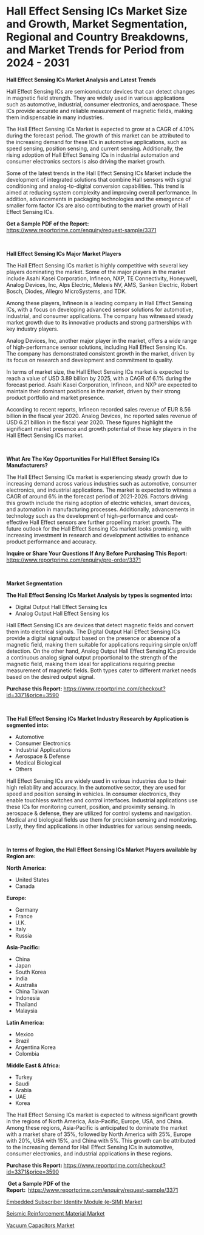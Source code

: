 <p><h1>Hall Effect Sensing ICs Market Size and Growth, Market Segmentation, Regional and Country Breakdowns, and Market Trends for Period from 2024 -  2031</h1></p><p><strong>Hall Effect Sensing ICs Market Analysis and Latest Trends</strong></p>
<p><p>Hall Effect Sensing ICs are semiconductor devices that can detect changes in magnetic field strength. They are widely used in various applications such as automotive, industrial, consumer electronics, and aerospace. These ICs provide accurate and reliable measurement of magnetic fields, making them indispensable in many industries.</p><p>The Hall Effect Sensing ICs Market is expected to grow at a CAGR of 4.10% during the forecast period. The growth of this market can be attributed to the increasing demand for these ICs in automotive applications, such as speed sensing, position sensing, and current sensing. Additionally, the rising adoption of Hall Effect Sensing ICs in industrial automation and consumer electronics sectors is also driving the market growth.</p><p>Some of the latest trends in the Hall Effect Sensing ICs Market include the development of integrated solutions that combine Hall sensors with signal conditioning and analog-to-digital conversion capabilities. This trend is aimed at reducing system complexity and improving overall performance. In addition, advancements in packaging technologies and the emergence of smaller form factor ICs are also contributing to the market growth of Hall Effect Sensing ICs.</p></p>
<p><strong>Get a Sample PDF of the Report:&nbsp;</strong> <a href="https://www.reportprime.com/enquiry/request-sample/3371">https://www.reportprime.com/enquiry/request-sample/3371</a></p>
<p>&nbsp;</p>
<p><strong>Hall Effect Sensing ICs Major Market Players</strong></p>
<p><p>The Hall Effect Sensing ICs market is highly competitive with several key players dominating the market. Some of the major players in the market include Asahi Kasei Corporation, Infineon, NXP, TE Connectivity, Honeywell, Analog Devices, Inc, Alps Electric, Melexis NV, AMS, Sanken Electric, Robert Bosch, Diodes, Allegro MicroSystems, and TDK.</p><p>Among these players, Infineon is a leading company in Hall Effect Sensing ICs, with a focus on developing advanced sensor solutions for automotive, industrial, and consumer applications. The company has witnessed steady market growth due to its innovative products and strong partnerships with key industry players.</p><p>Analog Devices, Inc, another major player in the market, offers a wide range of high-performance sensor solutions, including Hall Effect Sensing ICs. The company has demonstrated consistent growth in the market, driven by its focus on research and development and commitment to quality.</p><p>In terms of market size, the Hall Effect Sensing ICs market is expected to reach a value of USD 3.89 billion by 2025, with a CAGR of 6.1% during the forecast period. Asahi Kasei Corporation, Infineon, and NXP are expected to maintain their dominant positions in the market, driven by their strong product portfolio and market presence.</p><p>According to recent reports, Infineon recorded sales revenue of EUR 8.56 billion in the fiscal year 2020. Analog Devices, Inc reported sales revenue of USD 6.21 billion in the fiscal year 2020. These figures highlight the significant market presence and growth potential of these key players in the Hall Effect Sensing ICs market.</p></p>
<p>&nbsp;</p>
<p><strong>What Are The Key Opportunities For Hall Effect Sensing ICs Manufacturers?</strong></p>
<p><p>The Hall Effect Sensing ICs market is experiencing steady growth due to increasing demand across various industries such as automotive, consumer electronics, and industrial applications. The market is expected to witness a CAGR of around 6% in the forecast period of 2021-2026. Factors driving this growth include the rising adoption of electric vehicles, smart devices, and automation in manufacturing processes. Additionally, advancements in technology such as the development of high-performance and cost-effective Hall Effect sensors are further propelling market growth. The future outlook for the Hall Effect Sensing ICs market looks promising, with increasing investment in research and development activities to enhance product performance and accuracy.</p></p>
<p><strong>Inquire or Share Your Questions If Any Before Purchasing This Report:</strong> <a href="https://www.reportprime.com/enquiry/pre-order/3371">https://www.reportprime.com/enquiry/pre-order/3371</a></p>
<p>&nbsp;</p>
<p><strong>Market Segmentation</strong></p>
<p><strong>The Hall Effect Sensing ICs Market Analysis by types is segmented into:</strong></p>
<p><ul><li>Digital Output Hall Effect Sensing Ics</li><li>Analog Output Hall Effect Sensing Ics</li></ul></p>
<p><p>Hall Effect Sensing ICs are devices that detect magnetic fields and convert them into electrical signals. The Digital Output Hall Effect Sensing ICs provide a digital signal output based on the presence or absence of a magnetic field, making them suitable for applications requiring simple on/off detection. On the other hand, Analog Output Hall Effect Sensing ICs provide a continuous analog signal output proportional to the strength of the magnetic field, making them ideal for applications requiring precise measurement of magnetic fields. Both types cater to different market needs based on the desired output signal.</p></p>
<p><strong>Purchase this Report:&nbsp;</strong><a href="https://www.reportprime.com/checkout?id=3371&price=3590">https://www.reportprime.com/checkout?id=3371&price=3590</a></p>
<p>&nbsp;</p>
<p><strong>The Hall Effect Sensing ICs Market Industry Research by Application is segmented into:</strong></p>
<p><ul><li>Automotive</li><li>Consumer Electronics</li><li>Industrial Applications</li><li>Aerospace & Defense</li><li>Medical Biological</li><li>Others</li></ul></p>
<p><p>Hall Effect Sensing ICs are widely used in various industries due to their high reliability and accuracy. In the automotive sector, they are used for speed and position sensing in vehicles. In consumer electronics, they enable touchless switches and control interfaces. Industrial applications use these ICs for monitoring current, position, and proximity sensing. In aerospace & defense, they are utilized for control systems and navigation. Medical and biological fields use them for precision sensing and monitoring. Lastly, they find applications in other industries for various sensing needs.</p></p>
<p>&nbsp;</p>
<p><strong>In terms of Region, the Hall Effect Sensing ICs Market Players available by Region are:</strong></p>
<p>
    <p> <strong> North America: </strong>
        <ul>
            <li>United States</li>
            <li>Canada</li>
        </ul>
        </p> 
    <p> <strong> Europe: </strong>
        <ul>
            <li>Germany</li>
            <li>France</li>
            <li>U.K.</li>
            <li>Italy</li>
            <li>Russia</li>
        </ul>
        </p> 
    <p> <strong> Asia-Pacific: </strong>
        <ul>
            <li>China</li>
            <li>Japan</li>
            <li>South Korea</li>
            <li>India</li>
            <li>Australia</li>
            <li>China Taiwan</li>
            <li>Indonesia</li>
            <li>Thailand</li>
            <li>Malaysia</li>
        </ul>
        </p> 
    <p> <strong> Latin America: </strong>
        <ul>
            <li>Mexico</li>
            <li>Brazil</li>
            <li>Argentina Korea</li>
            <li>Colombia</li>
        </ul>
        </p> 
    <p> <strong> Middle East & Africa: </strong>
        <ul>
            <li>Turkey</li>
            <li>Saudi</li>
            <li>Arabia</li>
            <li>UAE</li>
            <li>Korea</li>
        </ul>
    </p>
    </p>
<p><p>The Hall Effect Sensing ICs market is expected to witness significant growth in the regions of North America, Asia-Pacific, Europe, USA, and China. Among these regions, Asia-Pacific is anticipated to dominate the market with a market share of 35%, followed by North America with 25%, Europe with 20%, USA with 15%, and China with 5%. This growth can be attributed to the increasing demand for Hall Effect Sensing ICs in automotive, consumer electronics, and industrial applications in these regions.</p></p>
<p><strong>Purchase this Report: </strong><a href="https://www.reportprime.com/checkout?id=3371&price=3590">https://www.reportprime.com/checkout?id=3371&price=3590</a></p>
<p>&nbsp;<strong>Get a Sample PDF of the Report:&nbsp;&nbsp;</strong><a href="https://www.reportprime.com/enquiry/request-sample/3371">https://www.reportprime.com/enquiry/request-sample/3371</a></p>
<p><strong></strong></p>
<p><p><a href="https://www.linkedin.com/pulse/embedded-subscriber-identity-module-e-sim-market-furnish-9brge?trackingId=tOSES56uBwSKBS%2BtMpvvWQ%3D%3D">Embedded Subscriber Identity Module (e-SIM) Market</a></p><p><a href="https://www.linkedin.com/pulse/seismic-reinforcement-material-market-centers-aspects-growth-atrie?trackingId=QvzW5E1B0zlnQNPTMiwgMw%3D%3D">Seismic Reinforcement Material Market</a></p><p><a href="https://www.linkedin.com/pulse/vacuum-capacitors-market-research-report-unlocks-analysis-pmg5e?trackingId=I74aUJRy72p%2Fa7pOZWNNow%3D%3D">Vacuum Capacitors Market</a></p></p>